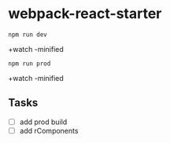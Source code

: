 # webpack-react-starter

```npm
npm run dev
```

+watch -minified 

```npm
npm run prod
```
+watch -minified 


Tasks
---------

- [ ] add prod build
- [ ] add rComponents